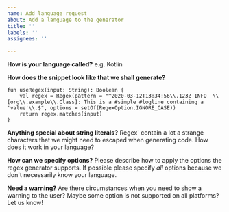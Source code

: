 ```yaml
---
name: Add language request
about: Add a language to the generator
title: ''
labels: ''
assignees: ''

---
```


**How is your language called?**
e.g. Kotlin

**How does the snippet look like that we shall generate?**
````
fun useRegex(input: String): Boolean {
    val regex = Regex(pattern = "^2020-03-12T13:34:56\\.123Z INFO  \\[org\\.example\\.Class]: This is a #simple #logline containing a 'value'\\.$", options = setOf(RegexOption.IGNORE_CASE))
    return regex.matches(input)
}
````

**Anything special about string literals?**
Regex' contain a lot a strange characters that we might need to escaped when generating code. How does it work in your language?

**How can we specify options?**
Please describe how to apply the options the regex generator supports. If possible please specify *all* options because we don't necessarily know your language.

**Need a warning?**
Are there circumstances when you need to show a warning to the user? Maybe some option is not supported on all platforms? Let us know!
